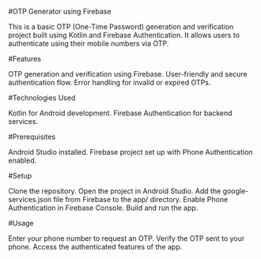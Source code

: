 #OTP Generator using Firebase

This is a basic OTP (One-Time Password) generation and verification project built using Kotlin and Firebase Authentication. It allows users to authenticate using their mobile numbers via OTP.

#Features

OTP generation and verification using Firebase.
User-friendly and secure authentication flow.
Error handling for invalid or expired OTPs.

#Technologies Used

Kotlin for Android development.
Firebase Authentication for backend services.

#Prerequisites

Android Studio installed.
Firebase project set up with Phone Authentication enabled.

#Setup

Clone the repository.
Open the project in Android Studio.
Add the google-services.json file from Firebase to the app/ directory.
Enable Phone Authentication in Firebase Console.
Build and run the app.

#Usage

Enter your phone number to request an OTP.
Verify the OTP sent to your phone.
Access the authenticated features of the app.
